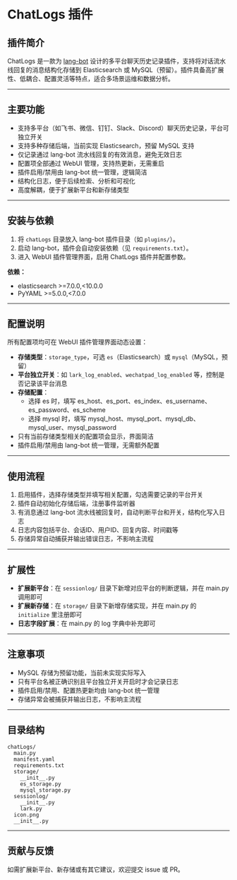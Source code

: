 # ChatLogs 插件

## 插件简介

ChatLogs 是一款为 [lang-bot](https://github.com/RockChinQ/LangBot) 设计的多平台聊天历史记录插件，支持将对话流水线回复的消息结构化存储到 Elasticsearch 或 MySQL（预留）。插件具备高扩展性、低耦合、配置灵活等特点，适合多场景运维和数据分析。

---

## 主要功能

- 支持多平台（如飞书、微信、钉钉、Slack、Discord）聊天历史记录，平台可独立开关
- 支持多种存储后端，当前实现 Elasticsearch，预留 MySQL 支持
- 仅记录通过 lang-bot 流水线回复的有效消息，避免无效日志
- 配置项全部通过 WebUI 管理，支持热更新，无需重启
- 插件启用/禁用由 lang-bot 统一管理，逻辑简洁
- 结构化日志，便于后续检索、分析和可视化
- 高度解耦，便于扩展新平台和新存储类型

---

## 安装与依赖

1. 将 `chatLogs` 目录放入 lang-bot 插件目录（如 `plugins/`）。
2. 启动 lang-bot，插件会自动安装依赖（见 `requirements.txt`）。
3. 进入 WebUI 插件管理界面，启用 ChatLogs 插件并配置参数。

**依赖：**
- elasticsearch >=7.0.0,<10.0.0
- PyYAML >=5.0.0,<7.0.0

---

## 配置说明

所有配置项均可在 WebUI 插件管理界面动态设置：

- **存储类型**：`storage_type`，可选 `es`（Elasticsearch）或 `mysql`（MySQL，预留）
- **平台独立开关**：如 `lark_log_enabled`、`wechatpad_log_enabled` 等，控制是否记录该平台消息
- **存储配置**：
  - 选择 es 时，填写 es_host、es_port、es_index、es_username、es_password、es_scheme
  - 选择 mysql 时，填写 mysql_host、mysql_port、mysql_db、mysql_user、mysql_password
- 只有当前存储类型相关的配置项会显示，界面简洁
- 插件启用/禁用由 lang-bot 统一管理，无需额外配置

---

## 使用流程

1. 启用插件，选择存储类型并填写相关配置，勾选需要记录的平台开关
2. 插件自动初始化存储后端，注册事件监听器
3. 有消息通过 lang-bot 流水线被回复时，自动判断平台和开关，结构化写入日志
4. 日志内容包括平台、会话ID、用户ID、回复内容、时间戳等
5. 存储异常自动捕获并输出错误日志，不影响主流程

---

## 扩展性

- **扩展新平台**：在 `sessionlog/` 目录下新增对应平台的判断逻辑，并在 main.py 调用即可
- **扩展新存储**：在 `storage/` 目录下新增存储实现，并在 main.py 的 `initialize` 里注册即可
- **日志字段扩展**：在 main.py 的 log 字典中补充即可

---

## 注意事项

- MySQL 存储为预留功能，当前未实现实际写入
- 只有平台名被正确识别且平台独立开关开启时才会记录日志
- 插件启用/禁用、配置热更新均由 lang-bot 统一管理
- 存储异常会被捕获并输出日志，不影响主流程

---

## 目录结构

```
chatLogs/
  main.py
  manifest.yaml
  requirements.txt
  storage/
    __init__.py
    es_storage.py
    mysql_storage.py
  sessionlog/
    __init__.py
    lark.py
  icon.png
  __init__.py
```

---

## 贡献与反馈

如需扩展新平台、新存储或有其它建议，欢迎提交 issue 或 PR。 